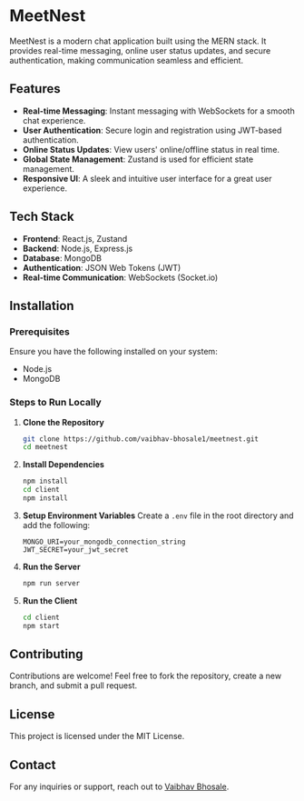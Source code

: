 # MeetNest

MeetNest is a modern chat application built using the MERN stack. It provides real-time messaging, online user status updates, and secure authentication, making communication seamless and efficient.

## Features

- **Real-time Messaging**: Instant messaging with WebSockets for a smooth chat experience.
- **User Authentication**: Secure login and registration using JWT-based authentication.
- **Online Status Updates**: View users' online/offline status in real time.
- **Global State Management**: Zustand is used for efficient state management.
- **Responsive UI**: A sleek and intuitive user interface for a great user experience.

## Tech Stack

- **Frontend**: React.js, Zustand
- **Backend**: Node.js, Express.js
- **Database**: MongoDB
- **Authentication**: JSON Web Tokens (JWT)
- **Real-time Communication**: WebSockets (Socket.io)

## Installation

### Prerequisites
Ensure you have the following installed on your system:
- Node.js
- MongoDB

### Steps to Run Locally

1. **Clone the Repository**
   ```bash
   git clone https://github.com/vaibhav-bhosale1/meetnest.git
   cd meetnest
   ```

2. **Install Dependencies**
   ```bash
   npm install
   cd client
   npm install
   ```

3. **Setup Environment Variables**
   Create a `.env` file in the root directory and add the following:
   ```env
   MONGO_URI=your_mongodb_connection_string
   JWT_SECRET=your_jwt_secret
   ```

4. **Run the Server**
   ```bash
   npm run server
   ```

5. **Run the Client**
   ```bash
   cd client
   npm start
   ```

## Contributing

Contributions are welcome! Feel free to fork the repository, create a new branch, and submit a pull request.

## License

This project is licensed under the MIT License.

## Contact
For any inquiries or support, reach out to [Vaibhav Bhosale](https://github.com/vaibhav-bhosale1).

